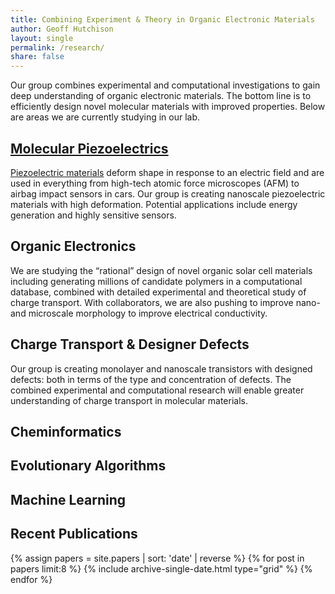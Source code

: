 ```yaml
---
title: Combining Experiment & Theory in Organic Electronic Materials
author: Geoff Hutchison
layout: single
permalink: /research/
share: false
---
```


Our group combines experimental and computational investigations to gain deep understanding of organic electronic materials. The bottom line is to efficiently design novel molecular materials with improved properties. Below are areas we are currently studying in our lab.

## [Molecular Piezoelectrics](/piezoelectrics/)

[Piezoelectric materials](/piezoelectrics) deform shape in response to an electric field and are used in everything from high-tech atomic force microscopes (AFM) to airbag impact sensors in cars. Our group is creating nanoscale piezoelectric materials with high deformation. Potential applications include energy generation and highly sensitive sensors.

## Organic Electronics

We are studying the &#8220;rational&#8221; design of novel organic solar cell materials including generating millions of candidate polymers in a computational database, combined with detailed experimental and theoretical study of charge transport. With collaborators, we are also pushing to improve nano- and microscale morphology to improve electrical conductivity.

## Charge Transport & Designer Defects

Our group is creating monolayer and nanoscale transistors with designed defects: both in terms of the type and concentration of defects. The combined experimental and computational research will enable greater understanding of charge transport in molecular materials.

## Cheminformatics


## Evolutionary Algorithms


## Machine Learning

## Recent Publications

<div class="grid__wrapper">
  {% assign papers = site.papers | sort: 'date' | reverse %}
  {% for post in papers limit:8 %}
      {% include archive-single-date.html type="grid" %}
  {% endfor %}
</div>
